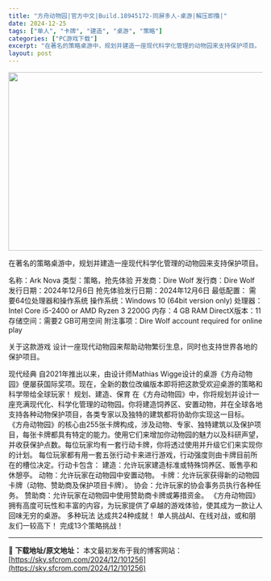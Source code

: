```yaml
---
title: "方舟动物园|官方中文|Build.18945172-同屏多人-桌游|解压即撸|"
date: 2024-12-25
tags: ["单人", "卡牌", "建造", "桌游", "策略"]
categories: ["PC游戏下载"]
excerpt: "在著名的策略桌游中，规划并建造一座现代科学化管理的动物园来支持保护项目。 名称：Ark Nova 类型：策略，抢先体验 开发商：Dire Wolf 发行商：Dire Wolf 发行日期：2024年12月6日 抢先体验发行日期：2024年12月6日 最低配置： 需要64位处理器和操作系统 操作系统：W&hellip;"
layout: post
---
```


<img class="aligncenter size-full wp-image-101246" src="https://sky.sfcrom.com/wp-content/uploads/2024/12/2024122505344946.webp" alt="" width="616" height="353" />

在著名的策略桌游中，规划并建造一座现代科学化管理的动物园来支持保护项目。

名称：Ark Nova
类型：策略，抢先体验
开发商：Dire Wolf
发行商：Dire Wolf
发行日期：2024年12月6日
抢先体验发行日期：2024年12月6日
最低配置：
需要64位处理器和操作系统
操作系统：Windows 10 (64bit version only)
处理器：Intel Core i5-2400 or AMD Ryzen 3 2200G
内存：4 GB RAM
DirectX版本：11
存储空间：需要2 GB可用空间
附注事项：Dire Wolf account required for online play

关于这款游戏
设计一座现代动物园来帮助动物繁衍生息，同时也支持世界各地的保护项目。

现代经典
自2021年推出以来，由设计师Mathias Wigge设计的桌游《方舟动物园》便屡获国际奖项。现在，全新的数位改编版本即将把这款受欢迎桌游的策略和科学带给全球玩家！
规划、建造、保育
在《方舟动物园》中，你将规划并设计一座充满现代化、科学化管理的动物园。你将建造饲养区、安置动物，并在全球各地支持各种动物保护项目，各类专家以及独特的建筑都将协助你实现这一目标。
《方舟动物园》的核心由255张卡牌构成，涉及动物、专家、独特建筑以及保护项目，每张卡牌都具有特定的能力。使用它们来增加你动物园的魅力以及科研声望，并收获保护点数。每位玩家均有一套行动卡牌，你将透过使用并升级它们来实现你的计划。
每位玩家都有用一套五张行动卡来进行游戏，行动强度则由卡牌目前所在的槽位决定。行动卡包含：
建造：允许玩家建造标准或特殊饲养区、贩售亭和休憩亭。
动物：允许玩家在动物园中安置动物。
卡牌：允许玩家获得新的动物园卡牌（动物、赞助商及保护项目卡牌）。
协会：允许玩家的协会事务员执行各种任务。
赞助商：允许玩家在动物园中使用赞助商卡牌或筹措资金。
《方舟动物园》拥有高度可玩性和丰富的内容，为玩家提供了卓越的游戏体验，使其成为一款让人回味无穷的桌游。
多种玩法
达成共24种成就！
单人挑战AI、在线对战，或和朋友们一较高下！
完成13个策略挑战！

---
📖 **下载地址/原文地址：** 本文最初发布于我的博客网站：[https://sky.sfcrom.com/2024/12/101256](https://sky.sfcrom.com/2024/12/101256)
